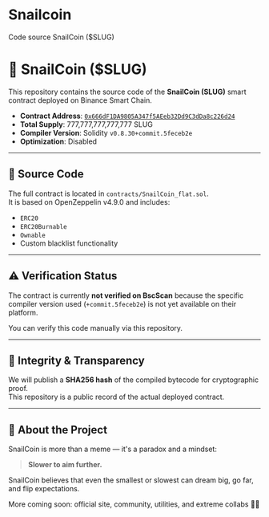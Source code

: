# Snailcoin
Code source SnailCoin ($SLUG)
# 🐌 SnailCoin ($SLUG)

This repository contains the source code of the **SnailCoin (SLUG)** smart contract deployed on Binance Smart Chain.

- **Contract Address**: [`0x666dF1DA9805A347f5AEeb32Dd9C3dDa8c226d24`](https://bscscan.com/address/0x666dF1DA9805A347f5AEeb32Dd9C3dDa8c226d24)
- **Total Supply**: 777,777,777,777,777 SLUG
- **Compiler Version**: Solidity `v0.8.30+commit.5feceb2e`
- **Optimization**: Disabled

---

## 📄 Source Code

The full contract is located in `contracts/SnailCoin_flat.sol`.  
It is based on OpenZeppelin v4.9.0 and includes:

- `ERC20`
- `ERC20Burnable`
- `Ownable`
- Custom blacklist functionality

---

## ⚠️ Verification Status

The contract is currently **not verified on BscScan** because the specific compiler version used (`+commit.5feceb2e`) is not yet available on their platform.

You can verify this code manually via this repository.

---

## 🔐 Integrity & Transparency

We will publish a **SHA256 hash** of the compiled bytecode for cryptographic proof.  
This repository is a public record of the actual deployed contract.

---

## 💬 About the Project

SnailCoin is more than a meme — it's a paradox and a mindset:

> **Slower to aim further.**

SnailCoin believes that even the smallest or slowest can dream big, go far, and flip expectations.

More coming soon: official site, community, utilities, and extreme collabs 🐌💥
